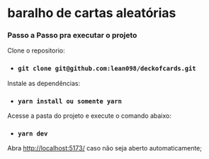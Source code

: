 # baralho de cartas aleatórias

### **Passo a Passo pra executar o projeto**

Clone o repositorio:

- ### `git clone git@github.com:lean098/deckofcards.git`

Instale as dependências:

- ### `yarn install ou somente yarn`

Acesse a pasta do projeto e execute o comando abaixo:

- ### `yarn dev`

Abra [http://localhost:5173/](http://localhost:5173/) caso não seja aberto automaticamente;
